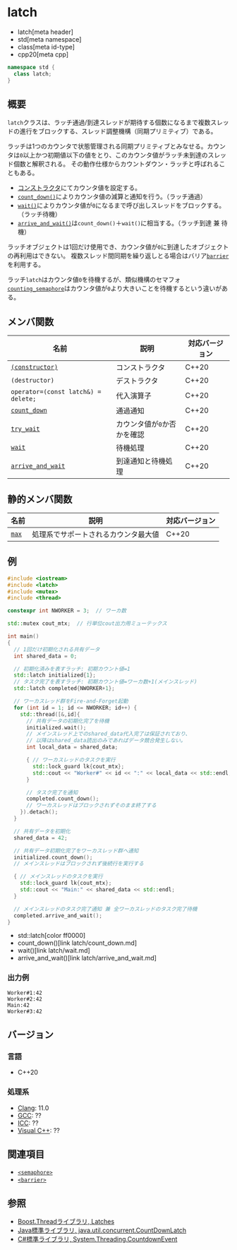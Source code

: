 # latch
* latch[meta header]
* std[meta namespace]
* class[meta id-type]
* cpp20[meta cpp]

```cpp
namespace std {
  class latch;
}
```

## 概要
`latch`クラスは、ラッチ通過/到達スレッドが期待する個数になるまで複数スレッドの進行をブロックする、スレッド調整機構（同期プリミティブ）である。

ラッチは1つのカウンタで状態管理される同期プリミティブとみなせる。カウンタは`0`以上かつ初期値以下の値をとり、このカウンタ値がラッチ未到達のスレッド個数と解釈される。
その動作仕様からカウントダウン・ラッチと呼ばれることもある。

- [コンストラクタ](latch/op_constructor.md)にてカウンタ値を設定する。
- [`count_down()`](latch/count_down.md)によりカウンタ値の減算と通知を行う。（ラッチ通過）
- [`wait()`](latch/wait.md)によりカウンタ値が`0`になるまで呼び出しスレッドをブロックする。（ラッチ待機）
- [`arrive_and_wait()`](latch/arrive_and_wait.md)は`count_down()`＋`wait()`に相当する。（ラッチ到達 兼 待機）

ラッチオブジェクトは1回だけ使用でき、カウンタ値が`0`に到達したオブジェクトの再利用はできない。
複数スレッド間同期を繰り返しとる場合はバリア[`barrier`](/reference/barrier/barrier.md)を利用する。

ラッチ`latch`はカウンタ値`0`を待機するが、類似機構のセマフォ[`counting_semaphore`](/reference/semaphore/counting_semaphore.md)はカウンタ値が`0`より大きいことを待機するという違いがある。


## メンバ関数

| 名前            | 説明           | 対応バージョン |
|-----------------|----------------|----------------|
| [`(constructor)`](latch/op_constructor.md) | コンストラクタ | C++20 |
| `(destructor)`  | デストラクタ   | C++20 |
| `operator=(const latch&) = delete;`     | 代入演算子     | C++20 |
| [`count_down`](latch/count_down.md) | 通過通知           | C++20 |
| [`try_wait`](latch/try_wait.md) | カウンタ値が`0`か否かを確認 | C++20 |
| [`wait`](latch/wait.md) | 待機処理           | C++20 |
| [`arrive_and_wait`](latch/arrive_and_wait.md) | 到達通知と待機処理 | C++20 |


## 静的メンバ関数

| 名前            | 説明           | 対応バージョン |
|-----------------|----------------|----------------|
| [`max`](latch/max.md) | 処理系でサポートされるカウンタ最大値 | C++20 |


## 例
```cpp example
#include <iostream>
#include <latch>
#include <mutex>
#include <thread>

constexpr int NWORKER = 3;  // ワーカ数

std::mutex cout_mtx;  // 行単位cout出力用ミューテックス

int main()
{
  // 1回だけ初期化される共有データ
  int shared_data = 0;

  // 初期化済みを表すラッチ: 初期カウント値=1
  std::latch initialized{1};
  // タスク完了を表すラッチ: 初期カウント値=ワーカ数+1(メインスレッド)
  std::latch completed{NWORKER+1};

  // ワーカスレッド群をFire-and-Forget起動
  for (int id = 1; id <= NWORKER; id++) {
    std::thread([&,id]{
      // 共有データの初期化完了を待機
      initialized.wait();
      // メインスレッド上でのshared_data代入完了は保証されており、
      // 以降はshared_data読出のみであればデータ競合発生しない。
      int local_data = shared_data;

      { // ワーカスレッドのタスクを実行
        std::lock_guard lk{cout_mtx};
        std::cout << "Worker#" << id << ":" << local_data << std::endl;
      }

      // タスク完了を通知
      completed.count_down();
      // ワーカスレッドはブロックされずそのまま終了する
    }).detach();
  }

  // 共有データを初期化
  shared_data = 42;

  // 共有データ初期化完了をワーカスレッド群へ通知
  initialized.count_down();
  // メインスレッドはブロックされず後続行を実行する

  { // メインスレッドのタスクを実行
    std::lock_guard lk{cout_mtx};
    std::cout << "Main:" << shared_data << std::endl;
  }

  // メインスレッドのタスク完了通知 兼 全ワーカスレッドのタスク完了待機
  completed.arrive_and_wait();
}
```
* std::latch[color ff0000]
* count_down()[link latch/count_down.md]
* wait()[link latch/wait.md]
* arrive_and_wait()[link latch/arrive_and_wait.md]

### 出力例
```
Worker#1:42
Worker#2:42
Main:42
Worker#3:42
```


## バージョン
### 言語
- C++20

### 処理系
- [Clang](/implementation.md#clang): 11.0
- [GCC](/implementation.md#gcc): ??
- [ICC](/implementation.md#icc): ??
- [Visual C++](/implementation.md#visual_cpp): ??


## 関連項目
- [`<semaphore>`](/reference/semaphore.md)
- [`<barrier>`](/reference/barrier.md)


## 参照
- [Boost.Threadライブラリ, Latches](https://www.boost.org/doc/libs/1_73_0/doc/html/thread/synchronization.html#thread.synchronization.latches)
- [Java標準ライブラリ, java.util.concurrent.CountDownLatch](https://docs.oracle.com/javase/jp/6/api/java/util/concurrent/CountDownLatch.html)
- [C#標準ライブラリ, System.Threading.CountdownEvent](https://docs.microsoft.com/en-us/dotnet/api/system.threading.countdownevent)
